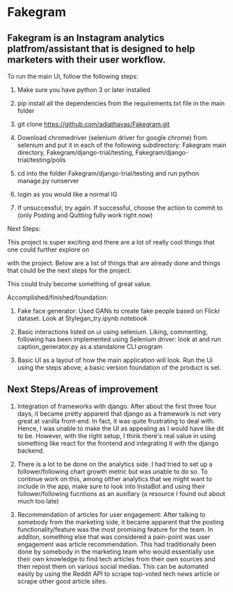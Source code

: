# Fakegram

## Fakegram is an Instagram analytics platfrom/assistant that is designed to help marketers with their user workflow.


To run the main UI, follow the following steps:

1) Make sure you have python 3 or later installed

2) pip install all the dependencies from the requirements.txt file in the main folder

3) git clone https://github.com/adiathavas/Fakegram.git

4) Download chromedriver (selenium driver for google chrome) from selenium and put it in each of the following subdirectory: Fakegram main directory, 
    Fakegram/django-trial/testing, Fakegram/django-trial/testing/polls   


5) cd into the folder Fakegram/django-trial/testing and run python manage.py runserver

6) login as you would like a normal IG 

7) If unsuccessful, try again. If successful, choose the action to commit to (only Posting and Quitting fully work right now)





Next Steps: 

This project is super exciting and there are a lot of really cool things that one could further explore on 

with the project. Below are a list of things that are already done and things that could be the next steps for the project. 

This could truly become something of great value. 



Accomplished/finished/foundation: 


1) Fake face generator: Used GANs to create fake people based on Flickr dataset. Look at Stylegan_try.ipynb notebook

2) Basic interactions listed on ui using selenium. Liking, commenting, following has been implemented using Selenium driver: look at and run caption_generator.py as a standalone CLI program 

3) Basic UI as a layout of how the main application will look. Run the Ui using the steps above; a basic version foundation of the product is set. 



## Next Steps/Areas of improvement

1) Integration of frameworks with django. After about the first three four days, it became pretty apparent that django as a framework is not very great at vanilla front-end. In fact, it was quite frustrating to deal with. Hence, I was unable to make the UI as appealing as I would have like dit to be. However, with the right setup, I think there's real value in using something like react for the frontend and integrating it with the django backend. 

2) There is a lot to be done on the analytics side. I had tried to set up a follower/following chart growth metric but was unable to do so. To continue work on this, among olther analytics that we might want to include in  the app, make sure to look into InstaBot and using their follower/following fucntions as an auxillary (a resource I found out about much too late)

3) Recommendation of articles for user engagement: After talking to somebody from the marketing side, it became apparent that the posting functionality/feature was the most promising feature for the team. In additon, something else that was considered a pain-point was user engagement was article recommendation.  This had traditionally been done by somebody in the marketing team who would essentially use their own knowledge to find tech articles from their own sources and then repost them on various social medias. This can be automated easily by using the Reddit API to scrape top-voted tech news article or scrape other good article sites. 

